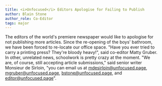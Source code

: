 ```yaml
---
title: <i>Unfocused</i> Editors Apologise for Failing to Publish
author: Blain Stone
author_role: Co-Editor
tags: major
---
```


The editors of the world's premiere newspaper would like to apologise for not
publishing more articles. Since the re-opening of the boys' bathroom, we have
been forced to re-locate our office space. "Have you ever tried to carry a
printing press? They're bloody heavy!", said co-editor Matty Gruber. In other,
unrelated news, schoolwork is pretty crazy at the moment. "We are, of course,
still accepting article submissions," said senior writer Monsieur de Sirloin,
"you can email us at mdesirloin@unfocused.page, mgruber@unfocused.page,
bstone@unfocused.page, and editor@unfocused.page".
